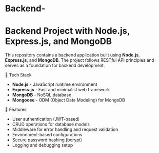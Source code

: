# Backend-

# Backend Project with Node.js, Express.js, and MongoDB

This repository contains a backend application built using **Node.js**, **Express.js**, and **MongoDB**. The project follows RESTful API principles and serves as a foundation for backend development.

🚀 Tech Stack

- **Node.js** - JavaScript runtime environment  
- **Express.js** - Fast and minimalist web framework  
- **MongoDB** - NoSQL database  
- **Mongoose** - ODM (Object Data Modeling) for MongoDB  

📌 Features

- User authentication (JWT-based)  
- CRUD operations for database models  
- Middleware for error handling and request validation  
- Environment-based configurations  
- Secure password hashing (bcrypt)  
- Logging and debugging setup 
